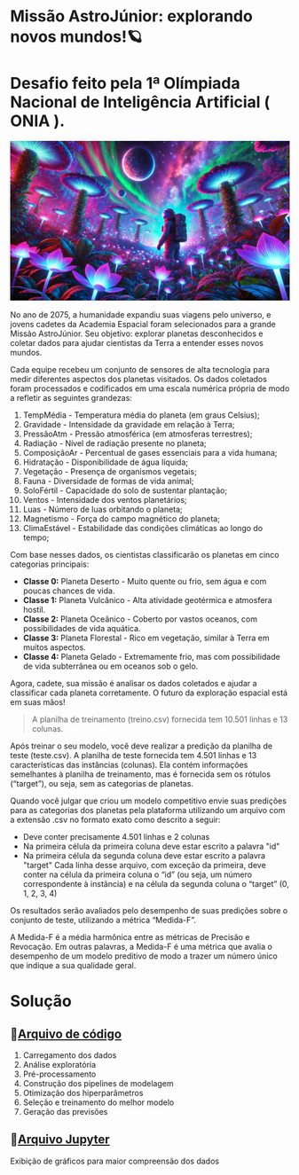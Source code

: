 # Missão AstroJúnior: explorando novos mundos!🪐
# Desafio feito pela **1ª Olímpiada Nacional de Inteligência Artificial ( ONIA )**. 
![Space Banner](/assets/banner.webp)

No ano de 2075, a humanidade expandiu suas viagens pelo universo, e jovens cadetes da Academia Espacial foram selecionados para a grande Missão AstroJúnior. Seu objetivo: explorar planetas desconhecidos e coletar dados para ajudar cientistas da Terra a entender esses novos mundos.

Cada equipe recebeu um conjunto de sensores de alta tecnologia para medir diferentes aspectos dos planetas visitados. Os dados coletados foram processados e codificados em uma escala numérica própria de modo a refletir as seguintes grandezas:

1. TempMédia - Temperatura média do planeta (em graus Celsius);
1. Gravidade - Intensidade da gravidade em relação à Terra;
1. PressãoAtm - Pressão atmosférica (em atmosferas terrestres);
1. Radiação - Nível de radiação presente no planeta;
1. ComposiçãoAr - Percentual de gases essenciais para a vida humana;
1. Hidratação - Disponibilidade de água líquida;
1. Vegetação - Presença de organismos vegetais;
1. Fauna - Diversidade de formas de vida animal;
1. SoloFértil - Capacidade do solo de sustentar plantação;
1. Ventos - Intensidade dos ventos planetários;
1. Luas - Número de luas orbitando o planeta;
1. Magnetismo - Força do campo magnético do planeta;
1. ClimaEstável - Estabilidade das condições climáticas ao longo do tempo;

Com base nesses dados, os cientistas classificarão os planetas em cinco categorias principais:

- **Classe 0:** Planeta Deserto - Muito quente ou frio, sem água e com poucas chances de vida.
- **Classe 1:** Planeta Vulcânico - Alta atividade geotérmica e atmosfera hostil.
- **Classe 2:** Planeta Oceânico - Coberto por vastos oceanos, com possibilidades de vida aquática.
- **Classe 3:** Planeta Florestal - Rico em vegetação, similar à Terra em muitos aspectos.
- **Classe 4:** Planeta Gelado - Extremamente frio, mas com possibilidade de vida subterrânea ou em oceanos sob o gelo.

Agora, cadete, sua missão é analisar os dados coletados e ajudar a classificar cada planeta corretamente. O futuro da exploração espacial está em suas mãos!

> A planilha de treinamento (treino.csv) fornecida tem 10.501 linhas e 13 colunas.

Após treinar o seu modelo, você deve realizar a predição da planilha de teste (teste.csv). A planilha de teste fornecida tem 4.501 linhas e 13 características das instâncias (colunas). Ela contém informações semelhantes à planilha de treinamento, mas é fornecida sem os rótulos (“target”), ou seja, sem as categorias de planetas.

Quando você julgar que criou um modelo competitivo envie suas predições para as categorias dos planetas pela plataforma utilizando um arquivo com a extensão .csv no formato exato como descrito a seguir:

- Deve conter precisamente 4.501 linhas e 2 colunas
- Na primeira célula da primeira coluna deve estar escrito a palavra "id"
- Na primeira célula da segunda coluna deve estar escrito a palavra "target"
Cada linha desse arquivo, com exceção da primeira, deve conter na célula da primeira coluna o “id” (ou seja, um número correspondente à instância) e na célula da segunda coluna o “target” (0, 1, 2, 3, 4)

Os resultados serão avaliados pelo desempenho de suas predições sobre o conjunto de teste, utilizando a métrica “Medida-F”.

A Medida-F é a média harmônica entre as métricas de Precisão e Revocação. Em outras palavras, a Medida-F é uma métrica que avalia o desempenho de um modelo preditivo de modo a trazer um número único que indique a sua qualidade geral.

# Solução

## 📁[**Arquivo de código**](main.py)

1. Carregamento dos dados
1. Análise exploratória
1. Pré-processamento
1. Construção dos pipelines de modelagem
1. Otimização dos hiperparâmetros
1. Seleção e treinamento do melhor modelo
1. Geração das previsões

## 📁[**Arquivo Jupyter**](jupyther.ipynb)

Exibição de gráficos para maior compreensão dos dados
